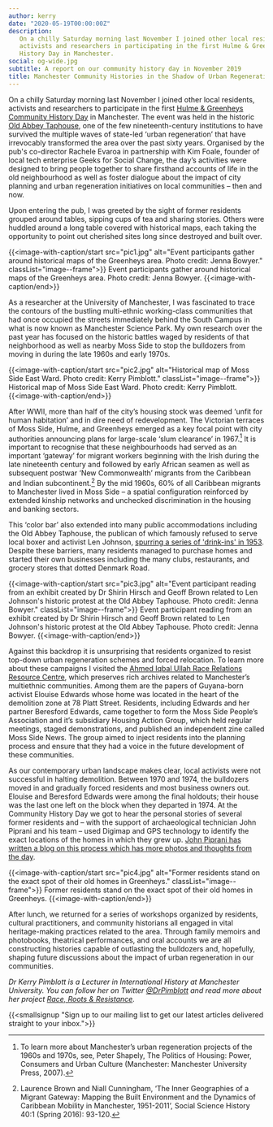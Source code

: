 ```yaml
---
author: kerry
date: "2020-05-19T00:00:00Z"
description:
   On a chilly Saturday morning last November I joined other local residents,
   activists and researchers in participating in the first Hulme & Greenheys Community
   History Day in Manchester.
social: og-wide.jpg
subtitle: A report on our community history day in November 2019
title: Manchester Community Histories in the Shadow of Urban Regeneration
---
```


On a chilly Saturday morning last November I joined other local residents, activists and researchers to participate in the first [Hulme &amp; Greenheys Community History Day](/blog/2019/hulme-greenheys-history-day) in Manchester. The event was held in the historic [Old Abbey Taphouse](http://www.theoldabbeytaphouse.co.uk/), one of the few nineteenth-century institutions to have survived the multiple waves of state-led ‘urban regeneration’ that have irrevocably transformed the area over the past sixty years. Organised by the pub's co-director Rachele Evaroa in partnership with Kim Foale, founder of local tech enterprise Geeks for Social Change, the day’s activities were designed to bring people together to share firsthand accounts of life in the old neighbourhood as well as foster dialogue about the impact of city planning and urban regeneration initiatives on local communities – then and now.

Upon entering the pub, I was greeted by the sight of former residents grouped around tables, sipping cups of tea and sharing stories. Others were huddled around a long table covered with historical maps, each taking the opportunity to point out cherished sites long since destroyed and built over.

{{<image-with-caption/start src="pic1.jpg" alt="Event participants gather around historical maps of the Greenheys area. Photo credit: Jenna Bowyer." classList="image--frame">}}
Event participants gather around historical maps of the Greenheys area. Photo credit: Jenna Bowyer. 
{{<image-with-caption/end>}}

As a researcher at the University of Manchester, I was fascinated to trace the contours of the bustling multi-ethnic working-class communities that had once occupied the streets immediately behind the South Campus in what is now known as Manchester Science Park. My own research over the past year has focused on the historic battles waged by residents of that neighborhood as well as nearby Moss Side to stop the bulldozers from moving in during the late 1960s and early 1970s.

{{<image-with-caption/start src="pic2.jpg" alt="Historical map of Moss Side East Ward. Photo credit: Kerry Pimblott." classList="image--frame">}}
Historical map of Moss Side East Ward. Photo credit: Kerry Pimblott. 
{{<image-with-caption/end>}}

After WWII, more than half of the city’s housing stock was deemed ‘unfit for human habitation’ and in dire need of redevelopment. The Victorian terraces of Moss Side, Hulme, and Greenheys emerged as a key focal point with city authorities announcing plans for large-scale ‘slum clearance’ in 1967.[^slums] It is important to recognise that these neighbourhoods had served as an important ‘gateway’ for migrant workers beginning with the Irish during the late nineteenth century and followed by early African seamen as well as subsequent postwar ‘New Commonwealth’ migrants from the Caribbean and Indian subcontinent.[^migrant] By the mid 1960s, 60% of all Caribbean migrants to Manchester lived in Moss Side – a spatial configuration reinforced by extended kinship networks and unchecked discrimination in the housing and banking sectors.

[^slums]: To learn more about Manchester’s urban regeneration projects of the 1960s and 1970s, see, Peter Shapely, The Politics of Housing: Power, Consumers and Urban Culture (Manchester: Manchester University Press, 2007).
[^migrant]: Laurence Brown and Niall Cunningham, ‘The Inner Geographies of a Migrant Gateway: Mapping the Built Environment and the Dynamics of Caribbean Mobility in Manchester, 1951-2011’, Social Science History 40:1 (Spring 2016): 93-120.

This ‘color bar’ also extended into many public accommodations including the Old Abbey Taphouse, the publican of which famously refused to serve local boxer and activist Len Johnson, [spurring a series of 'drink-ins' in 1953](https://www.manchestereveningnews.co.uk/news/greater-manchester-news/len-johnson-hulme-colour-bar-15859656). Despite these barriers, many residents managed to purchase homes and started their own businesses including the many clubs, restaurants, and grocery stores that dotted Denmark Road.

{{<image-with-caption/start src="pic3.jpg" alt="Event participant reading from an exhibit created by Dr Shirin Hirsch and Geoff Brown related to Len Johnson's historic protest at the Old Abbey Taphouse. Photo credit: Jenna Bowyer." classList="image--frame">}}
Event participant reading from an exhibit created by Dr Shirin Hirsch and Geoff Brown related to Len Johnson's historic protest at the Old Abbey Taphouse. Photo credit: Jenna Bowyer. 
{{<image-with-caption/end>}}

Against this backdrop it is unsurprising that residents organized to resist top-down urban regeneration schemes and forced relocation. To learn more about these campaigns I visited the [Ahmed Iqbal Ullah Race Relations Resource Centre](http://www.racearchive.manchester.ac.uk/), which preserves rich archives related to Manchester’s multiethnic communities. Among them are the papers of Guyana-born activist Elouise Edwards whose home was located in the heart of the demolition zone at 78 Platt Street. Residents, including Edwards and her partner Beresford Edwards, came together to form the Moss Side People’s Association and it’s subsidiary Housing Action Group, which held regular meetings, staged demonstrations, and published an independent zine called Moss Side News. The group aimed to inject residents into the planning process and ensure that they had a voice in the future development of these communities.

As our contemporary urban landscape makes clear, local activists were not successful in halting demolition. Between 1970 and 1974, the bulldozers moved in and gradually forced residents and most business owners out. Elouise and Beresford Edwards were among the final holdouts; their house was the last one left on the block when they departed in 1974. At the Community History Day we got to hear the personal stories of several former residents and – with the support of archaeological technician John Piprani and his team – used Digimap and GPS technology to identify the exact locations of the homes in which they grew up. [John Piprani has written a blog on this process which has more photos and thoughts from the day](https://clahresearch.wordpress.com/2019/12/20/greenheys-community-history-day).

{{<image-with-caption/start src="pic4.jpg" alt="Former residents stand on the exact spot of their old homes in Greenheys." classList="image--frame">}}
Former residents stand on the exact spot of their old homes in Greenheys. 
{{<image-with-caption/end>}}

After lunch, we returned for a series of workshops organized by residents, cultural practitioners, and community historians all engaged in vital heritage-making practices related to the area. Through family memoirs and photobooks, theatrical performances, and oral accounts we are all constructing histories capable of outlasting the bulldozers and, hopefully, shaping future discussions about the impact of urban regeneration in our communities.

_Dr Kerry Pimblott is a Lecturer in International History at Manchester University. You can follow her on Twitter [@DrPimblott](https://twitter.com/DrPimblott) and read more about her project [Race, Roots & Resistance](https://www.racerootsresist.com/)._

{{<smallsignup "Sign up to our mailing list to get our latest articles delivered straight to your inbox.">}}
